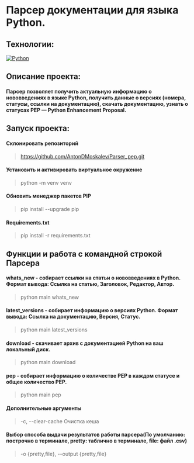 # Парсер документации для языка Python.

## Технологии:
[![Python](https://img.shields.io/badge/-Python-464646?style=flat-square&logo=Python)](https://www.python.org/)

## Описание проекта:

#### Парсер позволяет получить актуальную информацию о нововведениях в языке Python, получить данные о версиях (номера, статусы, ссылки на документацию), скачать документацию, узнать о статусах PEP — Python Enhancement Proposal.

## Запуск проекта:

#### Склонировать репозиторий
> https://github.com/AntonDMoskalev/Parser_pep.git

#### Установить и активировать виртуальное окружение
> python -m venv venv

#### Обновить менеджер пакетов PIP
> pip install --upgrade pip

#### Requirements.txt
> pip install -r requirements.txt

## Функции и работа с командной строкой Парсера

#### whats_new - cобирает ссылки на статьи о нововведениях в Python. Формат вывода: Ссылка на статью, Заголовок, Редактор, Aвтор.
> python main whats_new

#### latest_versions - собирает информацию о версиях Python. Формат вывода: Ссылка на документацию, Версия, Статус.
> python main latest_versions

#### download - скачивает архив с документацией Python на ваш локальный диск.
> python main download

#### pep - собирает информацию о количестве PEP в каждом статусе и общее количество PEP.
> python main pep

#### Дополнительные аргументы
> -c, --clear-cache     Очистка кеша

#### Выбор способа выдачи результатов работы парсера(По умолчанию: построчно в терминале, pretty: таблично в терминале, file: файл .csv)
> -o {pretty,file}, --output {pretty,file}
